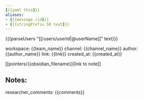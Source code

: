 ```yaml
---
{{{yaml this}}}
aliases:
- {{{message_rid}}}
- {{{stringPrefix 50 text}}}
---
```

{{{parseUsers "[[/users/$userId|@$userName]]" text}}}

workspace: {{team_name}}
channel: {{channel_name}}
author: {{author_name}}
link: {{link}}
created_at: {{created_at}}

[[pointers/{{obsidian_filename}}|link to note]]
## Notes:
researcher_comments: {{comments}}